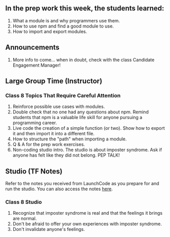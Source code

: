 ## In the prep work this week, the students learned:
1. What a module is and why programmers use them.
1. How to use npm and find a good module to use.
1. How to import and export modules.

## Announcements
1. More info to come... when in doubt, check with the class Candidate Engagement Manager!

## Large Group Time (Instructor)

### Class 8 Topics That Require Careful Attention
1. Reinforce possible use cases with modules.
1. Double check that no one had any questions about npm. Remind students that npm is a valuable life skill for anyone pursuing a programming career.
1. Live code the creation of a simple function (or two). Show how to export it and then import it into a different file.
1. How to structure the "path" when importing a module.
1. Q & A for the prep work exercises.
1. Non-coding studio intro. The studio is about imposter syndrome. Ask if anyone has felt like they did not belong. PEP TALK!

## Studio (TF Notes)

Refer to the notes you received from LaunchCode as you prepare for and run the studio. You can also access the notes [here](https://github.com/LaunchCodeEducation/intro-to-professional-web-dev-wiki/blob/classes-5-10/wiki-materials/Combating-Imposter-Syndrome-TA-Notes.pdf).

### Class 8 Studio
1. Recognize that imposter syndrome is real and that the feelings it brings are normal.
1. Don't be afraid to offer your own experiences with imposter syndrome.
1. Don't invalidate anyone's feelings.